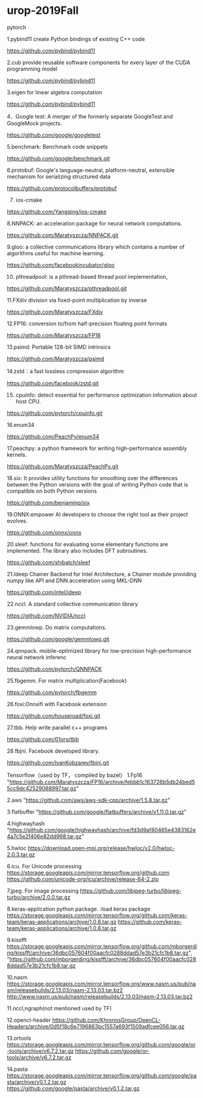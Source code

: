 # urop-2019Fall
pytorch

1.pybind11 create Python bindings of existing C++ code

https://github.com/pybind/pybind11

2.cub  provide reusable software components for every layer of the CUDA programming model

https://github.com/pybind/pybind11

3.eigen  for linear algebra computation

https://github.com/pybind/pybind11 

4．Google test: A merger of the formerly separate GoogleTest and GoogleMock projects.

https://github.com/google/googletest

5.benchmark: Benchmark code snippets 

https://github.com/google/benchmark.git

6.protobuf:  Google's language-neutral, platform-neutral, extensible mechanism for serializing structured data

https://github.com/protocolbuffers/protobuf

7. ios-cmake

https://github.com/Yangqing/ios-cmake

8.NNPACK: an acceleration package for neural network computations.

https://github.com/Maratyszcza/NNPACK.git

9.gloo: a collective communications library which contains a number of algorithms useful for machine learning.

https://github.com/facebookincubator/gloo

10. pthreadpool: is a pthread-based thread pool implementation,

https://github.com/Maratyszcza/pthreadpool.git

11.FXdiv division via fixed-point multiplication by inverse

https://github.com/Maratyszcza/FXdiv

12.FP16: conversion to/from half-precision floating point formats

https://github.com/Maratyszcza/FP16

13.psimd: Portable 128-bit SIMD intrinsics

https://github.com/Maratyszcza/psimd

14.zstd：a fast lossless compression algorithm

https://github.com/facebook/zstd.git

15. cpuinfo:  detect essential for performance optimization information about host CPU.

https://github.com/pytorch/cpuinfo.git


16.enum34

https://github.com/PeachPy/enum34

17.peachpy: a python framework for writing high-performance assembly kernels.

https://github.com/Maratyszcza/PeachPy.git

18.six: It provides utility functions for smoothing over the differences between the Python versions with the goal of writing Python code that is compatible on both Python versions 

https://github.com/benjaminp/six

19.ONNX:empower AI developers to choose the right tool as their project evolves.

https://github.com/onnx/onnx

20.sleef:  functions for evaluating some elementary functions are implemented. The library also includes DFT subroutines.

https://github.com/shibatch/sleef

21.Ideep Chainer Backend for Intel Architecture, a Chainer module providing numpy like API and DNN acceleration using MKL-DNN

https://github.com/intel/ideep

22.nccl. A standard collective communication library

https://github.com/NVIDIA/nccl

23.gemmlowp. Do matrix computations.

https://github.com/google/gemmlowp.git

24.qnnpack. mobile-optimized library for low-precision high-performance neural network inferenc

https://github.com/pytorch/QNNPACK

25.fbgemm. For matrix multiplication(Facebook)

https://github.com/pytorch/fbgemm

26.foxi:Onnxifi with Facebook extension

https://github.com/houseroad/foxi.git

27.tbb. Help write parallel c++ programs

https://github.com/01org/tbb

28.fbjni. Facebook developed library.

https://github.com/IvanKobzarev/fbjni.git



Tensorflow（used by TF， compiled by bazel）
1.Fp16
"https://github.com/Maratyszcza/FP16/archive/febbb1c163726b5db24bed55cc9dc42529068997.tar.gz"

2.aws
"https://github.com/aws/aws-sdk-cpp/archive/1.5.8.tar.gz"

3.flatbuffer
"https://github.com/google/flatbuffers/archive/v1.11.0.tar.gz"

4.highwayhash
"https://github.com/google/highwayhash/archive/fd3d9af80465e4383162e4a7c5e2f406e82dd968.tar.gz"

5.hwloc
https://download.open-mpi.org/release/hwloc/v2.0/hwloc-2.0.3.tar.gz

6.icu. For Unicode processing
https://storage.googleapis.com/mirror.tensorflow.org/github.com
https://github.com/unicode-org/icu/archive/release-64-2.zip

7.jpeg. For image processing
https://github.com/libjpeg-turbo/libjpeg-turbo/archive/2.0.0.tar.gz

8.keras-application python package. :load keras package
https://storage.googleapis.com/mirror.tensorflow.org/github.com/keras-team/keras-applications/archive/1.0.8.tar.gz
https://github.com/keras-team/keras-applications/archive/1.0.8.tar.gz

9.kissfft
https://storage.googleapis.com/mirror.tensorflow.org/github.com/mborgerding/kissfft/archive/36dbc057604f00aacfc0288ddad57e3b21cfc1b8.tar.gz",
"https://github.com/mborgerding/kissfft/archive/36dbc057604f00aacfc0288ddad57e3b21cfc1b8.tar.gz

10.nasm
https://storage.googleapis.com/mirror.tensorflow.org/www.nasm.us/pub/nasm/releasebuilds/2.13.03/nasm-2.13.03.tar.bz2
http://www.nasm.us/pub/nasm/releasebuilds/2.13.03/nasm-2.13.03.tar.bz2

11.nccl,ngraph(not mentioned used by TF)

12.opencl-header
https://github.com/KhronosGroup/OpenCL-Headers/archive/0d5f18c6e7196863bc1557a693f1509adfcee056.tar.gz

13.ortools
https://storage.googleapis.com/mirror.tensorflow.org/github.com/google/or-tools/archive/v6.7.2.tar.gz
https://github.com/google/or-tools/archive/v6.7.2.tar.gz

14.pasta
https://storage.googleapis.com/mirror.tensorflow.org/github.com/google/pasta/archive/v0.1.2.tar.gz
https://github.com/google/pasta/archive/v0.1.2.tar.gz

